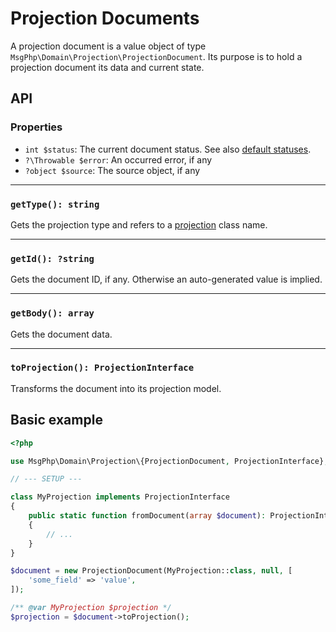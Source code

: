 # Projection Documents

A projection document is a value object of type `MsgPhp\Domain\Projection\ProjectionDocument`. Its purpose is to hold a
projection document its data and current state.

## API

### Properties

- `int $status`: The current document status. See also [default statuses][api-statuses].
- `?\Throwable $error`: An occurred error, if any
- `?object $source`: The source object, if any

---

### `getType(): string`

Gets the projection type and refers to a [projection](models.md) class name.

---

### `getId(): ?string`

Gets the document ID, if any. Otherwise an auto-generated value is implied.

---

### `getBody(): array`

Gets the document data.

---

### `toProjection(): ProjectionInterface`

Transforms the document into its projection model.

## Basic example

```php
<?php

use MsgPhp\Domain\Projection\{ProjectionDocument, ProjectionInterface};

// --- SETUP ---

class MyProjection implements ProjectionInterface
{
    public static function fromDocument(array $document): ProjectionInterface
    {
        // ...
    }
}

$document = new ProjectionDocument(MyProjection::class, null, [
    'some_field' => 'value',
]);

/** @var MyProjection $projection */
$projection = $document->toProjection();
```

[api-statuses]: https://msgphp.github.io/api/MsgPhp/Domain/Projection/ProjectionDocument.html#page-content
